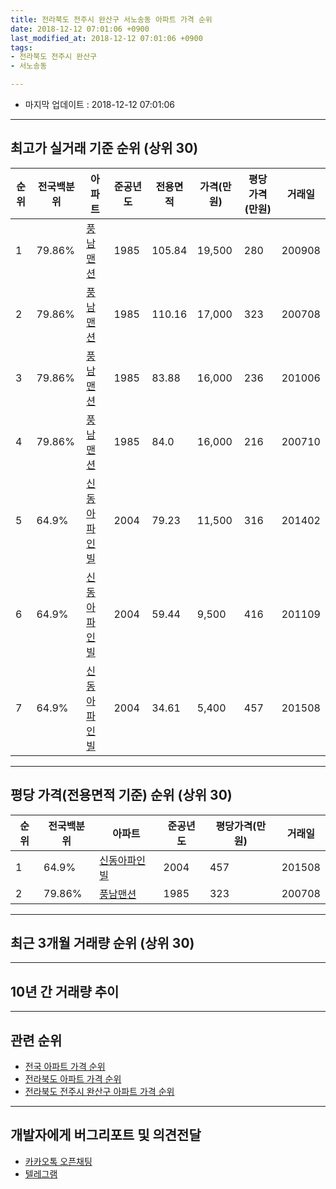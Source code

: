 ```yaml
---
title: 전라북도 전주시 완산구 서노송동 아파트 가격 순위
date: 2018-12-12 07:01:06 +0900
last_modified_at: 2018-12-12 07:01:06 +0900
tags:
- 전라북도 전주시 완산구
- 서노송동

---
```


* 마지막 업데이트 : 2018-12-12 07:01:06

---

## 최고가 실거래 기준 순위 (상위 30)


|순위|전국백분위|아파트|준공년도|전용면적|가격(만원)|평당가격(만원)|거래일|
|---|---|---|---|---|---|---|---|
|1|79.86%|[풍남맨션](https://search.naver.com/search.naver?query=%EC%A0%84%EB%9D%BC%EB%B6%81%EB%8F%84+%EC%A0%84%EC%A3%BC%EC%8B%9C+%EC%99%84%EC%82%B0%EA%B5%AC+%EC%84%9C%EB%85%B8%EC%86%A1%EB%8F%99+%ED%92%8D%EB%82%A8%EB%A7%A8%EC%85%98)|1985|105.84|19,500|280|200908|
|2|79.86%|[풍남맨션](https://search.naver.com/search.naver?query=%EC%A0%84%EB%9D%BC%EB%B6%81%EB%8F%84+%EC%A0%84%EC%A3%BC%EC%8B%9C+%EC%99%84%EC%82%B0%EA%B5%AC+%EC%84%9C%EB%85%B8%EC%86%A1%EB%8F%99+%ED%92%8D%EB%82%A8%EB%A7%A8%EC%85%98)|1985|110.16|17,000|323|200708|
|3|79.86%|[풍남맨션](https://search.naver.com/search.naver?query=%EC%A0%84%EB%9D%BC%EB%B6%81%EB%8F%84+%EC%A0%84%EC%A3%BC%EC%8B%9C+%EC%99%84%EC%82%B0%EA%B5%AC+%EC%84%9C%EB%85%B8%EC%86%A1%EB%8F%99+%ED%92%8D%EB%82%A8%EB%A7%A8%EC%85%98)|1985|83.88|16,000|236|201006|
|4|79.86%|[풍남맨션](https://search.naver.com/search.naver?query=%EC%A0%84%EB%9D%BC%EB%B6%81%EB%8F%84+%EC%A0%84%EC%A3%BC%EC%8B%9C+%EC%99%84%EC%82%B0%EA%B5%AC+%EC%84%9C%EB%85%B8%EC%86%A1%EB%8F%99+%ED%92%8D%EB%82%A8%EB%A7%A8%EC%85%98)|1985|84.0|16,000|216|200710|
|5|64.9%|[신동아파인빌](https://search.naver.com/search.naver?query=%EC%A0%84%EB%9D%BC%EB%B6%81%EB%8F%84+%EC%A0%84%EC%A3%BC%EC%8B%9C+%EC%99%84%EC%82%B0%EA%B5%AC+%EC%84%9C%EB%85%B8%EC%86%A1%EB%8F%99+%EC%8B%A0%EB%8F%99%EC%95%84%ED%8C%8C%EC%9D%B8%EB%B9%8C)|2004|79.23|11,500|316|201402|
|6|64.9%|[신동아파인빌](https://search.naver.com/search.naver?query=%EC%A0%84%EB%9D%BC%EB%B6%81%EB%8F%84+%EC%A0%84%EC%A3%BC%EC%8B%9C+%EC%99%84%EC%82%B0%EA%B5%AC+%EC%84%9C%EB%85%B8%EC%86%A1%EB%8F%99+%EC%8B%A0%EB%8F%99%EC%95%84%ED%8C%8C%EC%9D%B8%EB%B9%8C)|2004|59.44|9,500|416|201109|
|7|64.9%|[신동아파인빌](https://search.naver.com/search.naver?query=%EC%A0%84%EB%9D%BC%EB%B6%81%EB%8F%84+%EC%A0%84%EC%A3%BC%EC%8B%9C+%EC%99%84%EC%82%B0%EA%B5%AC+%EC%84%9C%EB%85%B8%EC%86%A1%EB%8F%99+%EC%8B%A0%EB%8F%99%EC%95%84%ED%8C%8C%EC%9D%B8%EB%B9%8C)|2004|34.61|5,400|457|201508|


---

## 평당 가격(전용면적 기준) 순위 (상위 30)


|순위|전국백분위|아파트|준공년도|평당가격(만원)|거래일|
|---|---|---|---|---|---|
|1|64.9%|[신동아파인빌](https://search.naver.com/search.naver?query=%EC%A0%84%EB%9D%BC%EB%B6%81%EB%8F%84+%EC%A0%84%EC%A3%BC%EC%8B%9C+%EC%99%84%EC%82%B0%EA%B5%AC+%EC%84%9C%EB%85%B8%EC%86%A1%EB%8F%99+%EC%8B%A0%EB%8F%99%EC%95%84%ED%8C%8C%EC%9D%B8%EB%B9%8C)|2004|457|201508|
|2|79.86%|[풍남맨션](https://search.naver.com/search.naver?query=%EC%A0%84%EB%9D%BC%EB%B6%81%EB%8F%84+%EC%A0%84%EC%A3%BC%EC%8B%9C+%EC%99%84%EC%82%B0%EA%B5%AC+%EC%84%9C%EB%85%B8%EC%86%A1%EB%8F%99+%ED%92%8D%EB%82%A8%EB%A7%A8%EC%85%98)|1985|323|200708|


---

## 최근 3개월 거래량 순위 (상위 30)


<div style="width:100%;">
    <canvas id="deal_count_ranking" height="250"></canvas>
</div>


<script>
new Chart(document.getElementById("deal_count_ranking"), {
    type: 'horizontalBar',
    data: {
        labels: ['풍남맨션', '신동아파인빌'],
        datasets: [{
            label: '실거래 수',
            data: [1, 1],
            borderColor: "rgba(255, 0, 128, 1)",
            backgroundColor: "rgba(255, 0, 128, 0.5)",
            fill: false,
        }]
    },
    options: {
        responsive: true,
        title: {
            display: true,
            text: '최근 3개월 거래량 순위'
        },
        tooltips: {
            mode: 'index',
            intersect: false,
            callbacks: {
                title: function(tooltipItems, data) {
                    return "실거래 수:";
                },
                label: function(tooltipItem, data) {
                    return data.labels[tooltipItem.index] + ": " + tooltipItem.xLabel;
                }
            }
        },
        hover: {
            mode: 'nearest',
            intersect: true
        },
        scales: {
            xAxes: [{
                display: true,
                scaleLabel: {
                    display: true,
                    labelString: '실거래 수'
                },
                ticks: {
                    suggestedMin: 0,
                }
            }],
            yAxes: [{
                display: true,
                ticks: {
                    autoSkip: false,
                    callback: function(value, index, values) {
                        if (value.length > 15)
                            return value.substr(0, 13) + "...";
                        else
                            return value;
                    }
                },
                scaleLabel: {
                    display: false,
                }
            }]
        }
    }
});

</script>


---

## 10년 간 거래량 추이


<div style="width:100%;">
    <canvas id="deal_progress" height="250"></canvas>
</div>

<script>
new Chart(document.getElementById("deal_progress"), {
    type: 'line',
    data: {
        labels: ['200812','200901','200902','200903','200904','200905','200906','200907','200908','200909','200910','200911','200912','201001','201002','201003','201004','201005','201006','201007','201008','201009','201010','201011','201012','201101','201102','201103','201104','201105','201106','201107','201108','201109','201110','201111','201112','201201','201202','201203','201204','201205','201206','201207','201208','201209','201210','201211','201212','201301','201302','201303','201304','201305','201306','201307','201308','201309','201310','201311','201312','201401','201402','201403','201404','201405','201406','201407','201408','201409','201410','201411','201412','201501','201502','201503','201504','201505','201506','201507','201508','201509','201510','201511','201512','201601','201602','201603','201604','201605','201606','201607','201608','201609','201610','201611','201612','201701','201702','201703','201704','201705','201706','201707','201708','201709','201710','201711','201712','201801','201802','201803','201804','201805','201806','201807','201808','201809','201810','201811','201812'],
        datasets: [{
            label: '실거래 수',
            pointRadius: 1,
            data: [0, 1, 0, 1, 1, 1, 0, 1, 1, 0, 1, 0, 2, 1, 0, 0, 1, 1, 2, 0, 0, 0, 0, 0, 2, 0, 1, 0, 1, 0, 0, 1, 0, 2, 1, 7, 7, 2, 2, 2, 5, 1, 1, 1, 0, 0, 2, 0, 0, 0, 0, 1, 2, 2, 0, 0, 1, 0, 2, 2, 1, 0, 2, 0, 0, 0, 1, 0, 1, 0, 1, 1, 0, 0, 0, 0, 1, 0, 2, 0, 2, 1, 1, 3, 0, 0, 0, 0, 0, 0, 3, 1, 1, 0, 0, 0, 0, 0, 0, 1, 1, 0, 0, 0, 0, 0, 0, 1, 0, 1, 0, 1, 0, 0, 0, 0, 0, 0, 1, 1, 0],
            borderColor: "rgba(255, 201, 14, 1)",
            backgroundColor: "rgba(255, 201, 14, 0.5)",
            fill: true,
        }]
    },
    options: {
        responsive: true,
        title: {
            display: true,
            text: '10년간 거래량 추이'
        },
        tooltips: {
            mode: 'index',
            intersect: false,
        },
        hover: {
            mode: 'nearest',
            intersect: true
        },
        scales: {
            xAxes: [{
                display: true,
                scaleLabel: {
                    display: true,
                    labelString: '년/월'
                }
            }],
            yAxes: [{
                display: true,
                ticks: {
                    suggestedMin: 0,
                },
                scaleLabel: {
                    display: true,
                    labelString: '실거래 수'
                }
            }]
        }
    }
});

</script>


---

## 관련 순위

- [전국 아파트 가격 순위](https://inasie.github.io/apt-ranking/전국)
- [전라북도 아파트 가격 순위](https://inasie.github.io/apt-ranking/전라북도)
- [전라북도 전주시 완산구 아파트 가격 순위](https://inasie.github.io/apt-ranking/전라북도-전주시-완산구)


---

## 개발자에게 버그리포트 및 의견전달

- [카카오톡 오픈채팅](https://open.kakao.com/o/gLJUAP4)
- [텔레그램](https://t.me/inasie)

